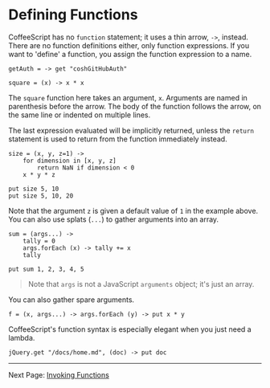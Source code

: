 # Defining Functions

CoffeeScript has no `function` statement; it uses a thin arrow, `->`, instead. There are
no function definitions either, only function expressions. If you want to 'define' a
function, you assign the function expression to a name.

    getAuth = -> get "coshGitHubAuth"

    square = (x) -> x * x

The `square` function here takes an argument, `x`. Arguments are named in parenthesis
before the arrow. The body of the function follows the arrow, on the same line or
indented on multiple lines.

The last expression evaluated will be implicitly returned, unless the `return` statement is
used to return from the function immediately instead.

    size = (x, y, z=1) ->
        for dimension in [x, y, z]
            return NaN if dimension < 0
        x * y * z

    put size 5, 10
    put size 5, 10, 20

Note that the argument `z` is given a default value of `1` in the example above. You can
also use splats (`...`) to gather arguments into an array.

    sum = (args...) ->
        tally = 0
        args.forEach (x) -> tally += x
        tally

    put sum 1, 2, 3, 4, 5

> Note that `args` is not a JavaScript `arguments` object; it's just an array.

You can also gather spare arguments.

    f = (x, args...) -> args.forEach (y) -> put x * y

CoffeeScript's function syntax is especially elegant when you just need a lambda.

    jQuery.get "/docs/home.md", (doc) -> put doc

---

Next Page: [Invoking Functions](/docs/book/invoking_functions.md)
